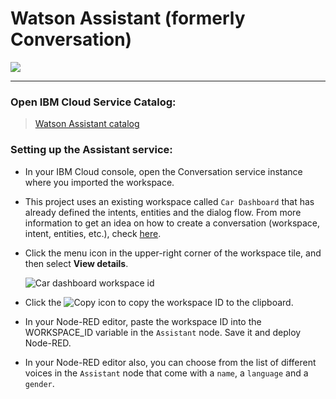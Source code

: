 # Watson Assistant (formerly Conversation)

![](https://raw.githubusercontent.com/hovig/mic-sts-nlu-weather-tone-analyzer/master/img/assistant-catalog.png)

<hr>

### Open IBM Cloud Service Catalog:

> [Watson Assistant catalog](https://console.bluemix.net/catalog/services/watson-assistant-formerly-conversation)

### Setting up the Assistant service:

* In your IBM Cloud console, open the Conversation service instance where you imported the workspace.
* This project uses an existing workspace called `Car Dashboard` that has already defined the intents, entities and the dialog flow. From more information to get an idea on how to create a conversation (workspace, intent, entities, etc.), check [here](https://console.bluemix.net/docs/tutorials/android-watson-chatbot.html#build-a-voice-enabled-android-chatbot).
* Click the menu icon in the upper-right corner of the workspace tile, and then select **View details**.

    ![Car dashboard workspace id](https://raw.githubusercontent.com/hovig/mic-sts-nlu-weather-tone-analyzer/master/img/assistant-workspace_id.png)

* Click the ![Copy](https://raw.githubusercontent.com/hovig/mic-sts-nlu-weather-tone-analyzer/master/img/copy_icon.png) icon to copy the workspace ID to the clipboard.

* In your Node-RED editor, paste the workspace ID into the WORKSPACE_ID variable in the `Assistant` node. Save it and deploy Node-RED.
* In your Node-RED editor also, you can choose from the list of different voices in the `Assistant` node that come with a `name`, a `language` and a `gender`.

